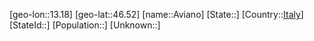 ﻿---
location: [46.52,13.18]
type: City
tags:
- geo/City


SpocWebEntityId: 28947
isDeleted: false
confidential: public

---
[geo-lon::13.18]
[geo-lat::46.52]
[name::Aviano]
[State::]
[Country::[Italy](geo/Continent/Europe/Italy.md)]
[StateId::]
[Population::]
[Unknown::]

